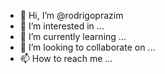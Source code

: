 - 👋 Hi, I’m @rodrigoprazim
- 👀 I’m interested in ...
- 🌱 I’m currently learning ...
- 💞️ I’m looking to collaborate on ...
- 📫 How to reach me ...

<!---
rodrigoprazim/rodrigoprazim is a ✨ special ✨ repository because its `README.md` (this file) appears on your GitHub profile.
You can click the Preview link to take a look at your changes.
--->
